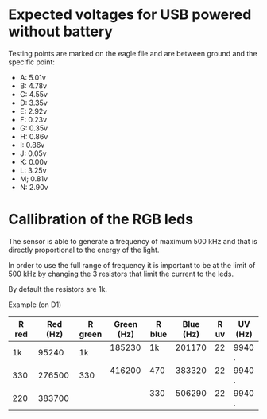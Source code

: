 # Expected voltages for USB powered without battery

Testing points are marked on the eagle file and are between ground and the specific point:

* A: 5.01v
* B: 4.78v
* C: 4.55v
* D: 3.35v
* E: 2.92v
* F: 0.23v
* G: 0.35v
* H: 0.86v
* I: 0.86v
* J: 0.05v
* K: 0.00v
* L: 3.25v
* M; 0.81v
* N: 2.90v

# Callibration of the RGB leds

The sensor is able to generate a frequency of maximum 500 kHz and that is directly proportional to the energy of the light.

In order to use the full range of frequency it is important to be at the limit of 500 kHz by changing the 3 resistors that limit the current to the leds.

By default the resistors are 1k.

Example (on D1)

| R red | Red (Hz) | R green | Green (Hz) | R blue | Blue (Hz) | R uv | UV (Hz) |
| ------|----------|---------|------------|--------|-----------|------|---------|
| 1k    | 95240    | 1k      | 185230     | 1k     | 201170    | 22   | 9940 .  |
| 330   | 276500   | 330     | 416200     | 470    | 383320    | 22   | 9940 .  |
| 220   | 383700   |         |            | 330    | 506290    | 22   | 9940 .  |

